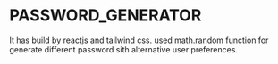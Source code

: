 # PASSWORD_GENERATOR
It has build by reactjs and tailwind css.
used math.random function for generate different password sith alternative user preferences.
